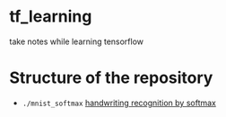 # tf_learning
take notes while learning tensorflow

# Structure of the repository
* `./mnist_softmax` [handwriting recognition by softmax](http://www.tensorfly.cn/tfdoc/tutorials/mnist_beginners.html)
